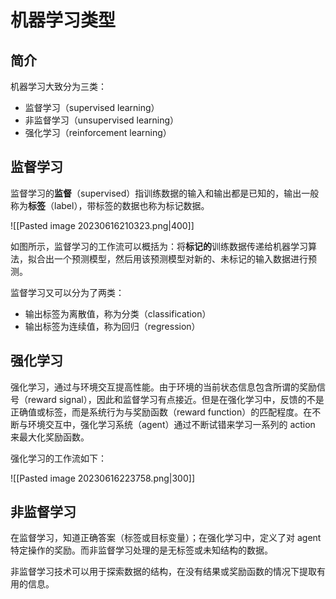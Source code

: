 # 机器学习类型

## 简介

机器学习大致分为三类：

- 监督学习（supervised learning）
- 非监督学习（unsupervised learning）
- 强化学习（reinforcement learning）

## 监督学习

监督学习的**监督**（supervised）指训练数据的输入和输出都是已知的，输出一般称为**标签**（label），带标签的数据也称为标记数据。

![[Pasted image 20230616210323.png|400]]

如图所示，监督学习的工作流可以概括为：将**标记的**训练数据传递给机器学习算法，拟合出一个预测模型，然后用该预测模型对新的、未标记的输入数据进行预测。

监督学习又可以分为了两类：

- 输出标签为离散值，称为分类（classification）
- 输出标签为连续值，称为回归（regression）

## 强化学习

强化学习，通过与环境交互提高性能。由于环境的当前状态信息包含所谓的奖励信号（reward signal），因此和监督学习有点接近。但是在强化学习中，反馈的不是正确值或标签，而是系统行为与奖励函数（reward function）的匹配程度。在不断与环境交互中，强化学习系统（agent）通过不断试错来学习一系列的 action 来最大化奖励函数。

强化学习的工作流如下：

![[Pasted image 20230616223758.png|300]]

## 非监督学习

在监督学习，知道正确答案（标签或目标变量）；在强化学习中，定义了对 agent 特定操作的奖励。而非监督学习处理的是无标签或未知结构的数据。

非监督学习技术可以用于探索数据的结构，在没有结果或奖励函数的情况下提取有用的信息。

